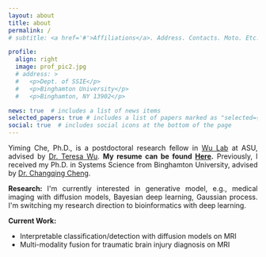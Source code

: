 ```yaml
---
layout: about
title: about
permalink: /
# subtitle: <a href='#'>Affiliations</a>. Address. Contacts. Moto. Etc.

profile:
  align: right
  image: prof_pic2.jpg
  # address: >
  #   <p>Dept. of SSIE</p>
  #   <p>Binghamton University</p>
  #   <p>Binghamton, NY 13902</p>

news: true  # includes a list of news items
selected_papers: true # includes a list of papers marked as "selected={true}"
social: true  # includes social icons at the bottom of the page
---
```


<p style="text-align: justify;"> Yiming Che, Ph.D., is a postdoctoral research fellow in  <a href="https://labs.engineering.asu.edu/wulab/">Wu Lab</a> at ASU, advised by <a href="https://faculty.engineering.asu.edu/twu/" target="_blank">Dr. Teresa Wu</a>. <strong>My resume can be found <a href='../assets/Resume_Latex/Resume.pdf'>Here</a>.</strong> Previously, I received my Ph.D. in Systems Science from Binghamton University, advised by <a href="https://www.binghamton.edu/ssie/people/profile.html?id=ccheng" target="_blank">Dr. Changqing Cheng</a>.

<p style="text-align: justify;"> <strong>Research: </strong> I'm currently interested in generative model, e.g., medical imaging with diffusion models, Bayesian deep learning, Gaussian process. I'm switching my research direction to bioinformatics with deep learning.

<p style="text-align: justify;"> <strong>Current Work: </strong>
<ul>
<li> Interpretable classification/detection with diffusion models on MRI</li>
<li> Multi-modality fusion for traumatic brain injury diagnosis on MRI</li>
</ul>

